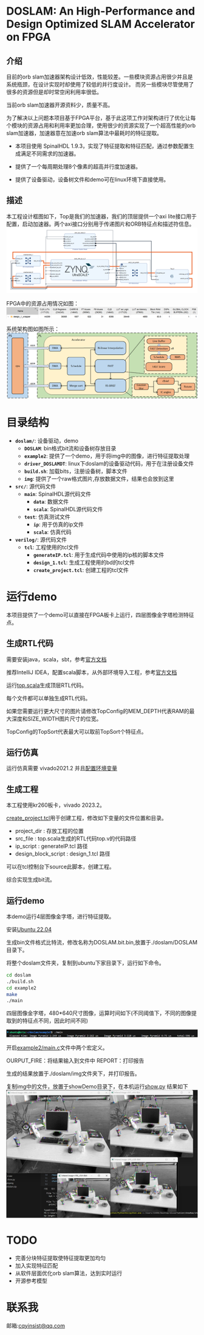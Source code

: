 # DOSLAM: An High-Performance and Design Optimized SLAM Accelerator on FPGA

## 介绍
目前的orb slam加速器架构设计低效，性能较差。一些模块资源占用很少并且是系统瓶颈，在设计实现时却使用了较低的并行度设计。
而另一些模块尽管使用了很多的资源但是却时常空闲利用率很低。

当前orb slam加速器开源资料少，质量不高。

为了解决以上问题本项目基于FPGA平台，基于此这项工作对架构进行了优化让每个模块的资源占用和利用率更加合理，使用很少的资源实现了一个超高性能的orb slam加速器，加速器意在加速orb slam算法中最耗时的特征提取。

- 本项目使用 SpinalHDL 1.9.3，实现了特征提取和特征匹配，通过参数配置生成满足不同需求的加速器。

- 提供了一个每周期处理8个像素的超高并行度加速器。

- 提供了设备驱动，设备树文件和demo可在linux环境下直接使用。

## 描述

本工程设计框图如下，Top是我们的加速器，我们的顶层提供一个axi lite接口用于配置，启动加速器。两个axi接口分别用于传递图片和ORB特征点和描述符信息。
![img.png](img/img6.png)

FPGA中的资源占用情况如图：
![img.png](img/img1.png)

系统架构图如图所示：
![img.png](img/img4.png)

# 目录结构

- **`doslam/`**: 设备驱动，demo
    - **`DOSLAM`**: bin格式bit流和设备树存放目录
    - **`example2`**: 提供了一个demo，用于将img中的图像，进行特征提取处理
    - **`driver_DOSLAMDT`**: linux下doslam的设备驱动代码，用于在注册设备文件
    - **`build.sh`**: 加载bits，注册设备树，脚本文件
    - **`img`**: 提供了一个raw格式图片,存放数据文件，结果也会放到这里
- **`src/`**: 源代码文件
    - **`main`**: SpinalHDL源代码文件
      - **`data`**: 数据文件
      - **`scala`**: SpinalHDL源代码文件
    - **`test`**: 仿真测试文件
      - **`ip`**: 用于仿真的ip文件
      - **`scala`**: 仿真代码
- **`verilog/`**: 源代码文件
    - **`tcl`**: 工程使用的tcl文件
      - **`generateIP.tcl`**: 用于生成代码中使用的ip核的脚本文件
      - **`design_1.tcl`**: 生成工程使用的bd的tcl文件
      - **`create_project.tcl`**: 创建工程的tcl文件

# 运行demo

本项目提供了一个demo可以直接在FPGA板卡上运行，四层图像金字塔检测特征点。

## 生成RTL代码

需要安装java，scala，sbt，参考[官方文档](https://spinalhdl.github.io/SpinalDoc-RTD/zh_CN/SpinalHDL/Getting%20Started/Install%20and%20setup.html)

推荐IntelliJ IDEA，配置scala脚本，从外部环境导入工程，参考[官方文档](https://spinalhdl.github.io/SpinalDoc-RTD/zh_CN/SpinalHDL/Getting%20Started/IntelliJ.html)

运行[top.scala](./src/main/scala/top.scala)生成顶层RTL代码。

每个文件都可以单独生成RTL代码。

如果您需要运行更大尺寸的图片请修改TopConfig的MEM_DEPTH代表RAM的最大深度和SIZE_WIDTH图片尺寸的位宽。

TopConfig的TopSort代表最大可以取前TopSort个特征点。

## 运行仿真

运行仿真需要 vivado2021.2 并且[配置环境变量](https://github.com/SpinalHDL/SpinalHDL/pull/664)

## 生成工程
本工程使用kr260板卡，vivado 2023.2。

[create_project.tcl](./verilog/tcl/create_project.tcl)用于创建工程，修改如下变量的文件位置和目录。

- project_dir : 存放工程的位置
- src_file : top.scala生成的RTL代码top.v的代码路径
- ip_script : generateIP.tcl 路径
- design_block_script : design_1.tcl 路径

可以在tcl控制台下source此脚本，创建工程。

综合实现生成bit流。

## 运行demo

本demo运行4层图像金字塔，进行特征提取。

安装[Ubuntu 22.04](https://www.amd.com/en/products/system-on-modules/kria/k26/kr260-robotics-starter-kit/getting-started/getting-started.html)

生成bin文件格式比特流，修改名称为DOSLAM.bit.bin,放置于./doslam/DOSLAM目录下。

将整个doslam文件夹，复制到ubuntu下家目录下，运行如下命令。

``` bash
cd doslam
./build.sh
cd example2
make
./main
```

四层图像金字塔，480*640尺寸图像，运算时间如下(不同阈值下，不同的图像提取到的特征点不同，因此时间不同)

![img.png](img/img2.png)

开启[example2/main.c](./doslam/example2/main.c)文件中两个宏定义。

OURPUT_FIRE：将结果输入到文件中
REPORT：打印报告

生成的结果放置于./doslam/img文件夹下，并打印报告。

复制img中的文件，放置于showDemo目录下，在本机运行[show.py](./doslam/showDemo/show.py)
结果如下
![img.png](img/img3.png)

# TODO

- 完善分块特征提取使特征提取更加均匀
- 加入实现特征匹配
- 从软件层面优化orb slam算法，达到实时运行
- 开源参考模型

# 联系我

邮箱:cqyinsist@qq.com
